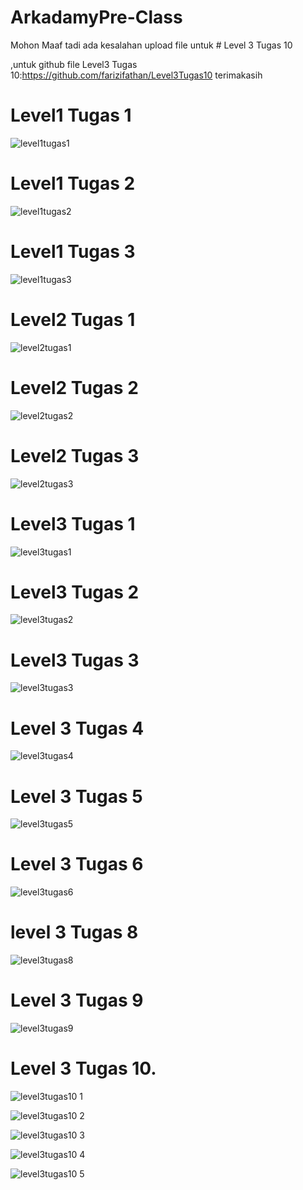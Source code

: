 # ArkadamyPre-Class
Mohon Maaf tadi ada kesalahan upload file untuk # Level 3 Tugas 10

,untuk github file Level3 Tugas 10:https://github.com/farizifathan/Level3Tugas10
terimakasih

# Level1 Tugas 1
![level1tugas1](https://user-images.githubusercontent.com/58783014/97083895-7fed3400-163d-11eb-927d-2914da20d39b.png)

# Level1 Tugas 2
![level1tugas2](https://user-images.githubusercontent.com/58783014/97084014-36511900-163e-11eb-82b3-21fb20f0aa84.png)

# Level1 Tugas 3
![level1tugas3](https://user-images.githubusercontent.com/58783014/97084046-757f6a00-163e-11eb-9c65-b4286df75661.png)

# Level2 Tugas 1
![level2tugas1](https://user-images.githubusercontent.com/58783014/97084057-8a5bfd80-163e-11eb-8c4c-d9b3a2b62fb0.png)

# Level2 Tugas 2
![level2tugas2](https://user-images.githubusercontent.com/58783014/97084076-a2cc1800-163e-11eb-889e-b2d76d6bbd60.png)

# Level2 Tugas 3
![level2tugas3](https://user-images.githubusercontent.com/58783014/97084088-b1b2ca80-163e-11eb-8f22-7e6052bd2946.png)

# Level3 Tugas 1
![level3tugas1](https://user-images.githubusercontent.com/58783014/97084096-c7c08b00-163e-11eb-95d6-07c114c9f864.png)

# Level3 Tugas 2
![level3tugas2](https://user-images.githubusercontent.com/58783014/97084107-dad35b00-163e-11eb-85a4-f1991cd3eed3.png)

# Level3 Tugas 3
![level3tugas3](https://user-images.githubusercontent.com/58783014/97084112-e7f04a00-163e-11eb-8d7b-00104cf46fa0.png)

# Level 3 Tugas 4
![level3tugas4](https://user-images.githubusercontent.com/58783014/97084120-fa6a8380-163e-11eb-9e3f-6a5c6bbd907e.png)

# Level 3 Tugas 5
![level3tugas5](https://user-images.githubusercontent.com/58783014/97084127-05bdaf00-163f-11eb-82f7-55a5db823d72.png)

# Level 3 Tugas 6
![level3tugas6](https://user-images.githubusercontent.com/58783014/97084137-140bcb00-163f-11eb-8b07-0bdc2f2a0e30.png)

# level 3 Tugas 8
![level3tugas8](https://user-images.githubusercontent.com/58783014/97084151-2dad1280-163f-11eb-853b-e5e312f3eed1.png)

# Level 3 Tugas 9
![level3tugas9](https://user-images.githubusercontent.com/58783014/97084161-40bfe280-163f-11eb-80ab-505392f2525a.png)

# Level 3 Tugas 10.
![level3tugas10 1](https://user-images.githubusercontent.com/58783014/97084175-51705880-163f-11eb-8f63-95669fc97395.png)

![level3tugas10 2](https://user-images.githubusercontent.com/58783014/97084177-533a1c00-163f-11eb-9178-68239946fe04.png)

![level3tugas10 3](https://user-images.githubusercontent.com/58783014/97084178-533a1c00-163f-11eb-9dc3-57602395f79f.png)

![level3tugas10 4](https://user-images.githubusercontent.com/58783014/97084179-53d2b280-163f-11eb-9214-48309d7ad842.png)

![level3tugas10 5](https://user-images.githubusercontent.com/58783014/97084181-546b4900-163f-11eb-9a0e-32319884cc90.png)



